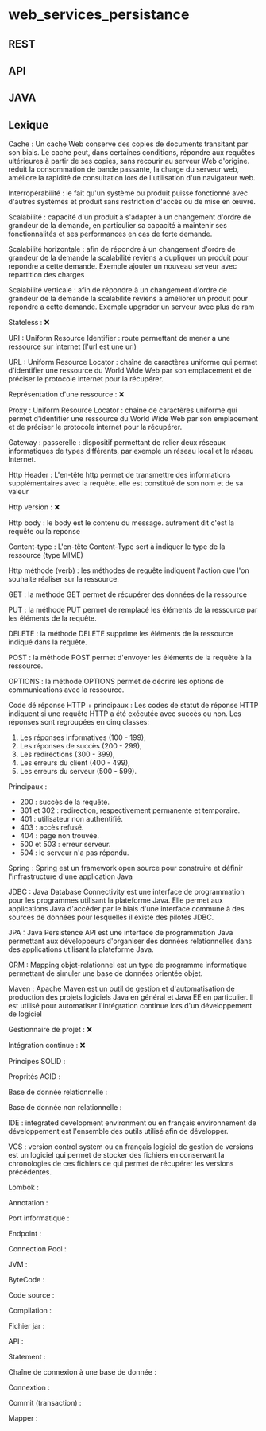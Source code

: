 # web_services_persistance

## REST

## API

## JAVA

## Lexique


Cache : Un cache Web conserve des copies de documents transitant par son biais. Le cache peut, dans certaines conditions, répondre aux requêtes ultérieures à partir de ses copies, sans recourir au serveur Web d'origine. réduit la consommation de bande passante, la charge du serveur web, améliore la rapidité de consultation lors de l'utilisation d'un navigateur web.

Interropérabilité : le fait qu'un système ou produit puisse fonctionné avec d'autres systèmes et produit sans restriction d'accès ou de mise en œuvre.

Scalabilité : capacité d'un produit à s'adapter à un changement d'ordre de grandeur de la demande, en particulier sa capacité à maintenir ses fonctionnalités et ses performances en cas de forte demande.

Scalabilité horizontale : afin de répondre à un changement d'ordre de grandeur de la demande la scalabilité reviens a dupliquer un produit pour repondre a cette demande. Exemple ajouter un nouveau serveur avec repartition des charges

Scalabilité verticale : afin de répondre à un changement d'ordre de grandeur de la demande la scalabilité reviens a améliorer un produit pour repondre a cette demande. Exemple upgrader un serveur avec plus de ram

Stateless : ❌

URI : Uniform Resource Identifier : route permettant de mener a une ressource sur internet (l'url est une uri)

URL : Uniform Resource Locator : chaîne de caractères uniforme qui permet d'identifier une ressource du World Wide Web par son emplacement et de préciser le protocole internet pour la récupérer.

Représentation d'une ressource : ❌

Proxy : Uniform Resource Locator : chaîne de caractères uniforme qui permet d'identifier une ressource du World Wide Web par son emplacement et de préciser le protocole internet pour la récupérer.

Gateway : passerelle : dispositif permettant de relier deux réseaux informatiques de types différents, par exemple un réseau local et le réseau Internet.

Http Header : L'en-tête http permet de transmettre des informations supplémentaires avec la requête. elle est constitué de son nom et de sa valeur

Http version : ❌

Http body : le body est le contenu du message. autrement dit c'est la requête ou la reponse

Content-type : L'en-tête Content-Type sert à indiquer le type de la ressource (type MIME)

Http méthode (verb) : les méthodes de requête indiquent l'action que l'on souhaite réaliser sur la ressource.

GET : la méthode GET permet de récupérer des données de la ressource

PUT : la méthode PUT permet de remplacé les éléments de la ressource par les éléments de la requête.

DELETE : la méthode DELETE supprime les éléments de la ressource indiqué dans la requête.

POST : la méthode POST permet d'envoyer les éléments de la requête à la ressource.

OPTIONS : la méthode OPTIONS permet de décrire les options de communications avec la ressource.

Code dé réponse HTTP + principaux : Les codes de statut de réponse HTTP indiquent si une requête HTTP a été exécutée avec succès ou non. Les réponses sont regroupées en cinq classes: 

1. Les réponses informatives (100 - 199),
2. Les réponses de succès (200 - 299),
3. Les redirections (300 - 399),
4. Les erreurs du client (400 - 499),
5. Les erreurs du serveur (500 - 599).

Principaux :

- 200 : succès de la requête.
- 301 et 302 : redirection, respectivement permanente et temporaire.
- 401 : utilisateur non authentifié.
- 403 : accès refusé.
- 404 : page non trouvée.
- 500 et 503 : erreur serveur.
- 504 : le serveur n'a pas répondu.

Spring : Spring est un framework open source pour construire et définir l'infrastructure d'une application Java

JDBC : Java Database Connectivity est une interface de programmation pour les programmes utilisant la plateforme Java. Elle permet aux applications Java d'accéder par le biais d'une interface commune à des sources de données pour lesquelles il existe des pilotes JDBC.

JPA : Java Persistence API est une interface de programmation Java permettant aux développeurs d'organiser des données relationnelles dans des applications utilisant la plateforme Java.

ORM : Mapping objet-relationnel est un type de programme informatique permettant de simuler une base de données orientée objet.

Maven : Apache Maven est un outil de gestion et d'automatisation de production des projets logiciels Java en général et Java EE en particulier. Il est utilisé pour automatiser l'intégration continue lors d'un développement de logiciel

Gestionnaire de projet : ❌

Intégration continue : ❌

Principes SOLID : 

Proprités ACID : 

Base de donnée relationnelle : 

Base de donnée non relationnelle : 

IDE : integrated development environment ou en français environnement de développement est l'ensemble des outils utilisé afin de développer.

VCS : version control system ou en français logiciel de gestion de versions est un logiciel qui permet de stocker des fichiers en conservant la chronologies de ces fichiers ce qui permet de récupérer les versions précédentes.

Lombok : 

Annotation : 

Port informatique : 

Endpoint : 

Connection Pool : 

JVM : 

ByteCode : 

Code source : 

Compilation : 

Fichier jar : 

API : 

Statement : 

Chaîne de connexion à une base de donnée : 

Connextion : 

Commit (transaction) : 

Mapper :
